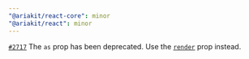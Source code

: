 ```yaml
---
"@ariakit/react-core": minor
"@ariakit/react": minor
---
```


[`#2717`](https://github.com/ariakit/ariakit/pull/2717) The `as` prop has been deprecated. Use the [`render`](https://ariakit.org/guide/composition) prop instead.
